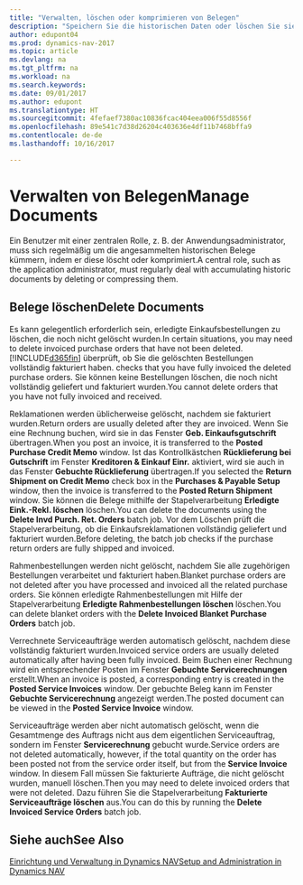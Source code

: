 ```yaml
---
title: "Verwalten, löschen oder komprimieren von Belegen"
description: "Speichern Sie die historischen Daten oder löschen Sie sie."
author: edupont04
ms.prod: dynamics-nav-2017
ms.topic: article
ms.devlang: na
ms.tgt_pltfrm: na
ms.workload: na
ms.search.keywords: 
ms.date: 09/01/2017
ms.author: edupont
ms.translationtype: HT
ms.sourcegitcommit: 4fefaef7380ac10836fcac404eea006f55d8556f
ms.openlocfilehash: 89e541c7d38d26204c403636e4df11b7468bffa9
ms.contentlocale: de-de
ms.lasthandoff: 10/16/2017

---
```

# <a name="manage-documents"></a><span data-ttu-id="ba6c5-103">Verwalten von Belegen</span><span class="sxs-lookup"><span data-stu-id="ba6c5-103">Manage Documents</span></span>
<span data-ttu-id="ba6c5-104">Ein Benutzer mit einer zentralen Rolle, z. B. der Anwendungsadministrator, muss sich regelmäßig um die angesammelten historischen Belege kümmern, indem er diese löscht oder komprimiert.</span><span class="sxs-lookup"><span data-stu-id="ba6c5-104">A central role, such as the application administrator, must regularly deal with accumulating historic documents by deleting or compressing them.</span></span>  

## <a name="delete-documents"></a><span data-ttu-id="ba6c5-105">Belege löschen</span><span class="sxs-lookup"><span data-stu-id="ba6c5-105">Delete Documents</span></span>
<span data-ttu-id="ba6c5-106">Es kann gelegentlich erforderlich sein, erledigte Einkaufsbestellungen zu löschen, die noch nicht gelöscht wurden.</span><span class="sxs-lookup"><span data-stu-id="ba6c5-106">In certain situations, you may need to delete invoiced purchase orders that have not been deleted.</span></span> [!INCLUDE[d365fin](includes/d365fin_md.md)]<span data-ttu-id="ba6c5-107"> überprüft, ob Sie die gelöschten Bestellungen vollständig fakturiert haben.</span><span class="sxs-lookup"><span data-stu-id="ba6c5-107"> checks that you have fully invoiced the deleted purchase orders.</span></span> <span data-ttu-id="ba6c5-108">Sie können keine Bestellungen löschen, die noch nicht vollständig geliefert und fakturiert wurden.</span><span class="sxs-lookup"><span data-stu-id="ba6c5-108">You cannot delete orders that you have not fully invoiced and received.</span></span>  

<span data-ttu-id="ba6c5-109">Reklamationen werden üblicherweise gelöscht, nachdem sie fakturiert wurden.</span><span class="sxs-lookup"><span data-stu-id="ba6c5-109">Return orders are usually deleted after they are invoiced.</span></span> <span data-ttu-id="ba6c5-110">Wenn Sie eine Rechnung buchen, wird sie in das Fenster **Geb. Einkaufsgutschrift** übertragen.</span><span class="sxs-lookup"><span data-stu-id="ba6c5-110">When you post an invoice, it is transferred to the **Posted Purchase Credit Memo** window.</span></span> <span data-ttu-id="ba6c5-111">Ist das Kontrollkästchen **Rücklieferung bei Gutschrift** im Fenster **Kreditoren & Einkauf Einr.** aktiviert, wird sie auch in das Fenster **Gebuchte Rücklieferung** übertragen.</span><span class="sxs-lookup"><span data-stu-id="ba6c5-111">If you selected the **Return Shipment on Credit Memo** check box in the **Purchases & Payable Setup** window, then the invoice is transferred to the **Posted Return Shipment** window.</span></span> <span data-ttu-id="ba6c5-112">Sie können die Belege mithilfe der Stapelverarbeitung **Erledigte Eink.-Rekl. löschen** löschen.</span><span class="sxs-lookup"><span data-stu-id="ba6c5-112">You can delete the documents using the **Delete Invd Purch. Ret. Orders** batch job.</span></span> <span data-ttu-id="ba6c5-113">Vor dem Löschen prüft die Stapelverarbeitung, ob die Einkaufsreklamationen vollständig geliefert und fakturiert wurden.</span><span class="sxs-lookup"><span data-stu-id="ba6c5-113">Before deleting, the batch job checks if the purchase return orders are fully shipped and invoiced.</span></span>  

<span data-ttu-id="ba6c5-114">Rahmenbestellungen werden nicht gelöscht, nachdem Sie alle zugehörigen Bestellungen verarbeitet und fakturiert haben.</span><span class="sxs-lookup"><span data-stu-id="ba6c5-114">Blanket purchase orders are not deleted after you have processed and invoiced all the related purchase orders.</span></span> <span data-ttu-id="ba6c5-115">Sie können erledigte Rahmenbestellungen mit Hilfe der Stapelverarbeitung **Erledigte Rahmenbestellungen löschen** löschen.</span><span class="sxs-lookup"><span data-stu-id="ba6c5-115">You can delete blanket orders with the **Delete Invoiced Blanket Purchase Orders** batch job.</span></span>  

<span data-ttu-id="ba6c5-116">Verrechnete Serviceaufträge werden automatisch gelöscht, nachdem diese vollständig fakturiert wurden.</span><span class="sxs-lookup"><span data-stu-id="ba6c5-116">Invoiced service orders are usually deleted automatically after having been fully invoiced.</span></span> <span data-ttu-id="ba6c5-117">Beim Buchen einer Rechnung wird ein entsprechender Posten im Fenster **Gebuchte Servicerechnungen** erstellt.</span><span class="sxs-lookup"><span data-stu-id="ba6c5-117">When an invoice is posted, a corresponding entry is created in the **Posted Service Invoices** window.</span></span> <span data-ttu-id="ba6c5-118">Der gebuchte Beleg kann im Fenster **Gebuchte Servicerechnung** angezeigt werden.</span><span class="sxs-lookup"><span data-stu-id="ba6c5-118">The posted document can be viewed in the **Posted Service Invoice** window.</span></span>  

<span data-ttu-id="ba6c5-119">Serviceaufträge werden aber nicht automatisch gelöscht, wenn die Gesamtmenge des Auftrags nicht aus dem eigentlichen Serviceauftrag, sondern im Fenster **Servicerechnung** gebucht wurde.</span><span class="sxs-lookup"><span data-stu-id="ba6c5-119">Service orders are not deleted automatically, however, if the total quantity on the order has been posted not from the service order itself, but from the **Service Invoice** window.</span></span> <span data-ttu-id="ba6c5-120">In diesem Fall müssen Sie fakturierte Aufträge, die nicht gelöscht wurden, manuell löschen.</span><span class="sxs-lookup"><span data-stu-id="ba6c5-120">Then you may need to delete invoiced orders that were not deleted.</span></span> <span data-ttu-id="ba6c5-121">Dazu führen Sie die Stapelverarbeitung **Fakturierte Serviceaufträge löschen** aus.</span><span class="sxs-lookup"><span data-stu-id="ba6c5-121">You can do this by running the **Delete Invoiced Service Orders** batch job.</span></span>  

## <a name="see-also"></a><span data-ttu-id="ba6c5-122">Siehe auch</span><span class="sxs-lookup"><span data-stu-id="ba6c5-122">See Also</span></span>  
[<span data-ttu-id="ba6c5-123">Einrichtung und Verwaltung in Dynamics NAV</span><span class="sxs-lookup"><span data-stu-id="ba6c5-123">Setup and Administration in Dynamics NAV</span></span>](admin-setup-and-administration.md)  

